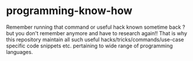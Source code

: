 # programming-know-how
Remember running that command or useful hack known sometime back ? but you don't remember anymore and have to research again!! That is why this repository maintain all such useful hacks/tricks/commands/use-case specific code snippets etc. pertaining to wide range of programming languages.
